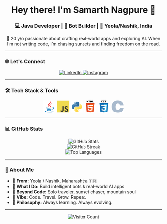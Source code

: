<h1 align="center">Hey there! I'm Samarth Nagpure 👋</h1>
<h3 align="center">💻 Java Developer | 🤖 Bot Builder | 📍 Yeola/Nashik, India</h3>

<p align="center">
  🚀 20 y/o passionate about crafting real-world apps and exploring AI.  
  When I’m not writing code, I’m chasing sunsets and finding freedom on the road.
</p>

---

### 🌐 Let's Connect

<p align="center">
  <a href="https://linkedin.com/in/samarthnagpure" target="_blank">
    <img src="https://img.shields.io/badge/LinkedIn-blue?logo=linkedin&logoColor=white" alt="LinkedIn"/>
  </a>
  <a href="https://instagram.com/itx_samarth_56" target="_blank">
    <img src="https://img.shields.io/badge/Instagram-E4405F?logo=instagram&logoColor=white" alt="Instagram"/>
  </a>
</p>

---

### 🛠️ Tech Stack & Tools

<p align="center">
  <img src="https://raw.githubusercontent.com/devicons/devicon/master/icons/java/java-original.svg" width="40" height="40" alt="Java"/>
  <img src="https://raw.githubusercontent.com/devicons/devicon/master/icons/javascript/javascript-original.svg" width="40" height="40" alt="JavaScript"/>
  <img src="https://raw.githubusercontent.com/devicons/devicon/master/icons/python/python-original.svg" width="40" height="40" alt="Python"/>
  <img src="https://raw.githubusercontent.com/devicons/devicon/master/icons/html5/html5-original-wordmark.svg" width="40" height="40" alt="HTML5"/>
  <img src="https://raw.githubusercontent.com/devicons/devicon/master/icons/css3/css3-original-wordmark.svg" width="40" height="40" alt="CSS3"/>
  <img src="https://raw.githubusercontent.com/devicons/devicon/master/icons/c/c-original.svg" width="40" height="40" alt="C"/>
</p>

---

### 📊 GitHub Stats

<p align="center">
  <img src="https://github-readme-stats.vercel.app/api?username=Samarthnagpure-byte&theme=dark&hide_border=false&show_icons=true&rank_icon=github" alt="GitHub Stats"/>
  <br/>
  <img src="https://streak-stats.demolab.com?user=Samarthnagpure-byte&theme=dark&hide_border=false" alt="GitHub Streak"/>
  <br/>
  <img src="https://github-readme-stats.vercel.app/api/top-langs/?username=Samarthnagpure-byte&layout=compact&theme=dark&hide_border=false" alt="Top Languages"/>
</p>

---

### 🧠 About Me

- 🏡 **From:** Yeola / Nashik, Maharashtra 🇮🇳  
- 🧰 **What I Do:** Build intelligent bots & real-world AI apps  
- 🌄 **Beyond Code:** Solo traveler, sunset chaser, mountain soul  
- 🧭 **Vibe:** Code. Travel. Grow. Repeat.  
- 📖 **Philosophy:** Always learning. Always evolving.

---

<p align="center">
  <img src="https://visitcount.itsvg.in/api?id=Samarthnagpure-byte&icon=0&color=0" alt="Visitor Count"/>
</p>